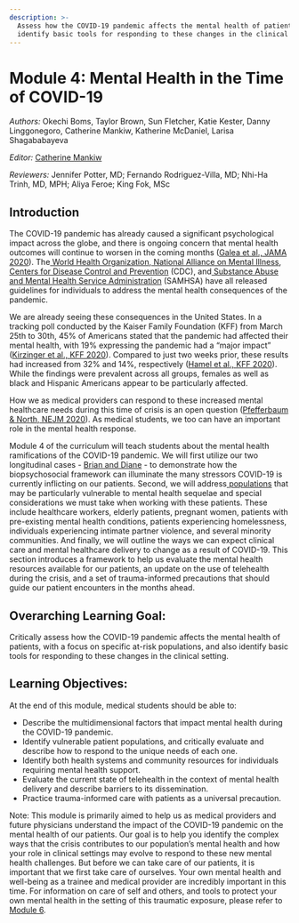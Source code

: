 ```yaml
---
description: >-
  Assess how the COVID-19 pandemic affects the mental health of patients and
  identify basic tools for responding to these changes in the clinical setting.
---
```


# Module 4: Mental Health in the Time of COVID-19

_Authors:_ Okechi Boms, Taylor Brown, Sun Fletcher, Katie Kester, Danny Linggonegoro, Catherine Mankiw, Katherine McDaniel, Larisa Shagababayeva

_Editor:_ [Catherine Mankiw](mailto:catherine_mankiw@hms.harvard.edu)

_Reviewers:_ Jennifer Potter, MD; Fernando Rodriguez-Villa, MD; Nhi-Ha Trinh, MD, MPH; Aliya Feroe; King Fok, MSc

## Introduction

The COVID-19 pandemic has already caused a significant psychological impact across the globe, and there is ongoing concern that mental health outcomes will continue to worsen in the coming months \([Galea et al., JAMA 2020](https://jamanetwork.com/journals/jamainternalmedicine/fullarticle/2764404)\). The[ World Health Organization](https://www.who.int/docs/default-source/coronaviruse/mental-health-considerations.pdf),[ National Alliance on Mental Illness](https://www.nami.org/covid-19-guide), [Centers for Disease Control and Prevention](https://www.cdc.gov/coronavirus/2019-ncov/daily-life-coping/managing-stress-anxiety.html) \(CDC\), and[ Substance Abuse and Mental Health Service Administration](https://www.samhsa.gov/coronavirus) \(SAMHSA\) have all released guidelines for individuals to address the mental health consequences of the pandemic.

We are already seeing these consequences in the United States. In a tracking poll conducted by the Kaiser Family Foundation \(KFF\) from March 25th to 30th, 45% of Americans stated that the pandemic had affected their mental health, with 19% expressing the pandemic had a “major impact” \([Kirzinger et al., KFF 2020](https://www.kff.org/health-reform/report/kff-health-tracking-poll-early-april-2020/)\). Compared to just two weeks prior, these results had increased from 32% and 14%, respectively \([Hamel et al., KFF 2020](https://www.kff.org/global-health-policy/poll-finding/kff-coronavirus-poll-march-2020/)\). While the findings were prevalent across all groups, females as well as black and Hispanic Americans appear to be particularly affected.

How we as medical providers can respond to these increased mental healthcare needs during this time of crisis is an open question \([Pfefferbaum & North, NEJM 2020](https://www.nejm.org/doi/full/10.1056/NEJMp2008017?query=recirc_top_ribbon_article_3)\). As medical students, we too can have an important role in the mental health response. 

Module 4 of the curriculum will teach students about the mental health ramifications of the COVID-19 pandemic. We will first utilize our two longitudinal cases - [Brian and Diane](https://curriculum.covidstudentresponse.org/curriculum-overview/cases) - to demonstrate how the biopsychosocial framework can illuminate the many stressors COVID-19 is currently inflicting on our patients. Second, we will address[ populations](special-considerations-for-at-risk-populations.md) that may be particularly vulnerable to mental health sequelae and special considerations we must take when working with these patients. These include healthcare workers, elderly patients, pregnant women, patients with pre-existing mental health conditions, patients experiencing homelessness, individuals experiencing intimate partner violence, and several minority communities. And finally, we will outline the ways we can expect clinical care and mental healthcare delivery to change as a result of COVID-19. This section introduces a framework to help us evaluate the mental health resources available for our patients, an update on the use of telehealth during the crisis, and a set of trauma-informed precautions that should guide our patient encounters in the months ahead.

## Overarching Learning Goal: 

Critically assess how the COVID-19 pandemic affects the mental health of patients, with a focus on specific at-risk populations, and also identify basic tools for responding to these changes in the clinical setting. 

## Learning Objectives: 

At the end of this module, medical students should be able to: 

* Describe the multidimensional factors that impact mental health during the COVID-19 pandemic.
* Identify vulnerable patient populations, and critically evaluate and describe how to respond to the unique needs of each one. 
* Identify both health systems and community resources for individuals requiring mental health support.
* Evaluate the current state of telehealth in the context of mental health delivery and describe barriers to its dissemination.
* Practice trauma-informed care with patients as a universal precaution.

Note: This module is primarily aimed to help us as medical providers and future physicians understand the impact of the COVID-19 pandemic on the mental health of our patients. Our goal is to help you identify the complex ways that the crisis contributes to our population’s mental health and how your role in clinical settings may evolve to respond to these new mental health challenges. But before we can take care of our patients, it is important that we first take care of ourselves. Your own mental health and well-being as a trainee and medical provider are incredibly important in this time. For information on care of self and others, and tools to protect your own mental health in the setting of this traumatic exposure, please refer to [Module 6](https://curriculum.covidstudentresponse.org/module-5-training-for-medical-student-specific-roles/managing-anxiety-and-stress-and-promoting-self-care).

